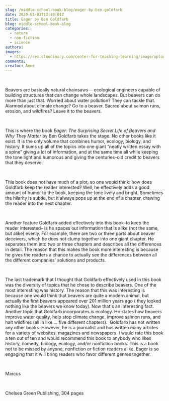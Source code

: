 ```yaml
---
slug: /middle-school-book-blog/eager-by-ben-goldfarb
date: 2020-03-03T12:40:01Z
title: Eager by Ben Goldfarb
blog: middle-school-book-blog
categories:
  - nature
  - non-fiction
  - science
authors:
images:
  - https://res.cloudinary.com/center-for-teaching-learning/image/upload/v1659700638/Eager.jpg.jpg
comments:
creator: Anne
---
```


<div class="wp-block-image"><figure class="alignleft size-large"/></div>
<!-- /wp:image --><br /><!-- wp:paragraph -->
<p>Beavers
are basically natural chainsaws— ecological engineers capable of building
structures that can change whole landscapes. But beavers can do more than just
that. Worried about water pollution? They can tackle that. Alarmed about
climate change? Go to a beaver. Sacred about salmon runs, erosion, and
wildfires? Leave it to the beavers.</p>
<!-- /wp:paragraph --><br /><!-- wp:paragraph -->
<p>This is where the book <em>Eager: The Surprising Secret Life of Beavers and Why They Matter</em> by Ben Goldfarb takes the stage. No other books like it exist. It is the only volume that combines humor, ecology, biology, and history. It sums up all of the topics into one giant “neatly written essay with a spine” giving a lot of information, and at the same time all while keeping the tone light and humorous and giving the centuries-old credit to beavers that they deserve. </p>
<!-- /wp:paragraph --><br /><!-- wp:paragraph -->
<p>This book does not have much of a plot, so one would think: how does Goldfarb keep the reader interested? Well, he effectively adds a good amount of humor to the book, keeping the tone lively and bright. Sometimes the hilarity is subtle, but it always pops up at the end of a chapter, drawing the reader into the next chapter. </p>
<!-- /wp:paragraph --><br /><!-- wp:paragraph -->
<p>Another feature Goldfarb added effectively into this book–to keep the reader interested– is he spaces out information that is alike (not the same, but alike) evenly. For example, there are two or three parts about beaver deceivers, which he does not clump together into one giant chapter. He separates them into two or three chapters and describes all the differences in detail. The reason that this makes the book more interesting is because he gives the readers a chance to actually see the differences between all the different companies' solutions and products.</p>
<!-- /wp:paragraph --><br /><!-- wp:paragraph -->
<p>The last trademark that I thought that Goldfarb effectively used in this book was the diversity of topics that he chose to describe beavers. One of the most interesting was history. The reason that this was interesting is because one would think that beavers are quite a modern animal, but actually the first beavers appeared over 201 million years ago ( they looked nothing like the beavers we know today). Now that's an interesting fact. Another topic that Goldfarb incorporates is ecology. He states how beavers improve water quality, help stop climate change, improve salmon runs, and halt wildfires (all in like…. five different chapters).  Goldfarb has not written any other books. However, he is a journalist and has written many articles for a variety of websites, magazines and newspapers. I would rate this book a ten out of ten and would recommend this book to anybody who likes history, comedy, biology, ecology, and/or nonfiction books. This is a book not to be missed by anyone, nonfiction or fiction readers alike. Eager is so engaging that it will bring readers who favor different genres together.   </p>
<!-- /wp:paragraph --><br /><!-- wp:paragraph -->
<p>Marcus</p>
<!-- /wp:paragraph --><br /><!-- wp:paragraph -->
<p>Chelsea Green Publishing, 304 pages</p>
<!-- /wp:paragraph -->
